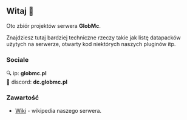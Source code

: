 ## Witaj 👋

Oto zbiór projektów serwera **GlobMc**.

Znajdziesz tutaj bardziej techniczne rzeczy takie jak listę datapacków użytych na serwerze, otwarty kod niektórych naszych pluginów itp.

### Sociale
🔍 ip: **globmc.pl**<br>
💬 discord: **dc.globmc.pl**

### Zawartość
- [Wiki](https://github.com/GlobMc-pl/Main/wiki) - wikipedia naszego serwera.
